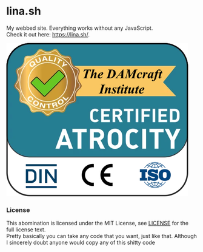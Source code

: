 # lina.sh

My webbed site. Everything works without any JavaScript.  
Check it out here: https://lina.sh/. 


![img.png](/assets/atrocity.png)

### License
This abomination is licensed under the MIT License, see [LICENSE](LICENSE.txt) for the full license text.    
Pretty basically you can take any code that you want, just like that. Although I sincerely doubt anyone would copy any of this shitty code